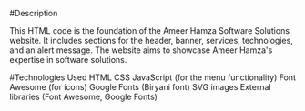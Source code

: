 #Description

This HTML code is the foundation of the Ameer Hamza Software Solutions website. It includes sections for the header, banner, services, technologies, and an alert message. The website aims to showcase Ameer Hamza's expertise in software solutions.

#Technologies Used
HTML
CSS
JavaScript (for the menu functionality)
Font Awesome (for icons)
Google Fonts (Biryani font)
SVG images
External libraries (Font Awesome, Google Fonts)
